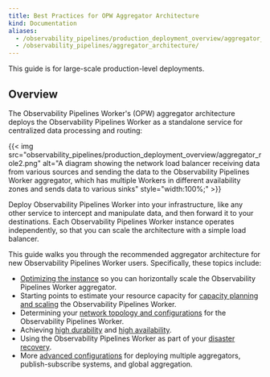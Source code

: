 ```yaml
---
title: Best Practices for OPW Aggregator Architecture
kind: Documentation
aliases:
  - /observability_pipelines/production_deployment_overview/aggregator_architecture
  - /observability_pipelines/aggregator_architecture/
---
```


<div class="alert alert-info">
This guide is for large-scale production-level deployments.
</div>

## Overview

The Observability Pipelines Worker's (OPW) aggregator architecture deploys the Observability Pipelines Worker as a standalone service for centralized data processing and routing:

{{< img src="observability_pipelines/production_deployment_overview/aggregator_role2.png" alt="A diagram showing the network load balancer receiving data from various sources and sending the data to the Observability Pipelines Worker aggregator, which has multiple Workers in different availability zones and sends data to various sinks" style="width:100%;" >}}

Deploy Observability Pipelines Worker into your infrastructure, like any other service to intercept and manipulate data, and then forward it to your destinations. Each Observability Pipelines Worker instance operates independently, so that you can scale the architecture with a simple load balancer.

This guide walks you through the recommended aggregator architecture for new Observability Pipelines Worker users. Specifically, these topics include:

- [Optimizing the instance][3] so you can horizontally scale the Observability Pipelines Worker aggregator. 
- Starting points to estimate your resource capacity for [capacity planning and scaling][4] the Observability Pipelines Worker.
- Determining your [network topology and configurations][5] for the Observability Pipelines Worker.
- Achieving [high durability][6] and [high availability](#high-availability).
- Using the Observability Pipelines Worker as part of your [disaster recovery][7].
- More [advanced configurations][8] for deploying multiple aggregators, publish-subscribe systems, and global aggregation.

[3]: /observability_pipelines/architecture/optimize
[4]: /observability_pipelines/architecture/capacity_planning_scaling
[5]: /observability_pipelines/architecture/networking
[6]: /observability_pipelines/architecture/preventing_data_loss
[7]: /observability_pipelines/architecture/availability_disaster_recovery
[8]: /observability_pipelines/architecture/advanced_configurations